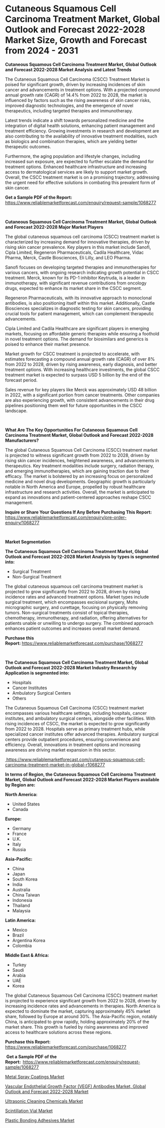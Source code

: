 <p><h1>Cutaneous Squamous Cell Carcinoma Treatment Market, Global Outlook and Forecast 2022-2028 Market Size, Growth and Forecast from 2024 - 2031</h1></p><p><strong>Cutaneous Squamous Cell Carcinoma Treatment Market, Global Outlook and Forecast 2022-2028 Market Analysis and Latest Trends</strong></p>
<p><p>The Cutaneous Squamous Cell Carcinoma (CSCC) Treatment Market is poised for significant growth, driven by increasing incidences of skin cancer and advancements in treatment options. With a projected compound annual growth rate (CAGR) of 14.4% from 2022 to 2028, the market is influenced by factors such as the rising awareness of skin cancer risks, improved diagnostic technologies, and the emergence of novel therapeutics, including targeted therapies and immunotherapy. </p><p>Latest trends indicate a shift towards personalized medicine and the integration of digital health solutions, enhancing patient management and treatment efficiency. Growing investments in research and development are also contributing to the availability of innovative treatment modalities, such as biologics and combination therapies, which are yielding better therapeutic outcomes. </p><p>Furthermore, the aging population and lifestyle changes, including increased sun exposure, are expected to further escalate the demand for treatment options. Enhanced healthcare infrastructure and increasing access to dermatological services are likely to support market growth. Overall, the CSCC treatment market is on a promising trajectory, addressing the urgent need for effective solutions in combating this prevalent form of skin cancer.</p></p>
<p><strong>Get a Sample PDF of the Report:&nbsp;</strong> <a href="https://www.reliablemarketforecast.com/enquiry/request-sample/1068277">https://www.reliablemarketforecast.com/enquiry/request-sample/1068277</a></p>
<p>&nbsp;</p>
<p><strong>Cutaneous Squamous Cell Carcinoma Treatment Market, Global Outlook and Forecast 2022-2028 Major Market Players</strong></p>
<p><p>The global cutaneous squamous cell carcinoma (CSCC) treatment market is characterized by increasing demand for innovative therapies, driven by rising skin cancer prevalence. Key players in this market include Sanofi, Cipla Limited, Regeneron Pharmaceuticals, Cadila Healthcare, Vidac Pharma, Merck, Castle Biosciences, Eli Lilly, and LEO Pharma.</p><p>Sanofi focuses on developing targeted therapies and immunotherapies for various cancers, with ongoing research indicating growth potential in CSCC treatment. Merck, known for its PD-1 inhibitor Keytruda, is a leader in immunotherapy, with significant revenue contributions from oncology drugs, expected to enhance its market share in the CSCC segment.</p><p>Regeneron Pharmaceuticals, with its innovative approach to monoclonal antibodies, is also positioning itself within this market. Additionally, Castle Biosciences specializes in diagnostic testing for skin cancers, providing crucial tools for patient management, which can complement therapeutic advancements.</p><p>Cipla Limited and Cadila Healthcare are significant players in emerging markets, focusing on affordable generic therapies while ensuring a foothold in novel treatment options. The demand for biosimilars and generics is poised to enhance their market presence.</p><p>Market growth for CSCC treatment is projected to accelerate, with estimates forecasting a compound annual growth rate (CAGR) of over 8% from 2022 to 2028, driven by rising awareness, early diagnosis, and better treatment options. With increasing healthcare investments, the global CSCC treatment market is expected to surpass USD 5 billion by the end of the forecast period.</p><p>Sales revenue for key players like Merck was approximately USD 48 billion in 2022, with a significant portion from cancer treatments. Other companies are also experiencing growth, with consistent advancements in their drug pipelines positioning them well for future opportunities in the CSCC landscape.</p></p>
<p>&nbsp;</p>
<p><strong>What Are The Key Opportunities For Cutaneous Squamous Cell Carcinoma Treatment Market, Global Outlook and Forecast 2022-2028 Manufacturers?</strong></p>
<p><p>The global Cutaneous Squamous Cell Carcinoma (CSCC) treatment market is projected to witness significant growth from 2022 to 2028, driven by rising skin cancer incidences, heightened awareness, and advancements in therapeutics. Key treatment modalities include surgery, radiation therapy, and emerging immunotherapies, which are gaining traction due to their efficacy. The market is bolstered by an increasing focus on personalized medicine and novel drug developments. Geographic growth is particularly notable in North America and Europe, propelled by robust healthcare infrastructure and research activities. Overall, the market is anticipated to expand as innovations and patient-centered approaches reshape CSCC management.</p></p>
<p><strong>Inquire or Share Your Questions If Any Before Purchasing This Report:</strong> <a href="https://www.reliablemarketforecast.com/enquiry/pre-order-enquiry/1068277">https://www.reliablemarketforecast.com/enquiry/pre-order-enquiry/1068277</a></p>
<p>&nbsp;</p>
<p><strong>Market Segmentation</strong></p>
<p><strong>The Cutaneous Squamous Cell Carcinoma Treatment Market, Global Outlook and Forecast 2022-2028 Market Analysis by types is segmented into:</strong></p>
<p><ul><li>Surgical Treatment</li><li>Non-Surgical Treatment</li></ul></p>
<p><p>The global cutaneous squamous cell carcinoma treatment market is projected to grow significantly from 2022 to 2028, driven by rising incidence rates and advanced treatment options. Market types include surgical treatment, which encompasses excisional surgery, Mohs micrographic surgery, and curettage, focusing on physically removing tumors. Non-surgical treatments consist of topical therapies, chemotherapy, immunotherapy, and radiation, offering alternatives for patients unable or unwilling to undergo surgery. The combined approach enhances patient outcomes and increases overall market demand.</p></p>
<p><strong>Purchase this Report:&nbsp;</strong><a href="https://www.reliablemarketforecast.com/purchase/1068277">https://www.reliablemarketforecast.com/purchase/1068277</a></p>
<p>&nbsp;</p>
<p><strong>The Cutaneous Squamous Cell Carcinoma Treatment Market, Global Outlook and Forecast 2022-2028 Market Industry Research by Application is segmented into:</strong></p>
<p><ul><li>Hospitals</li><li>Cancer Institutes</li><li>Ambulatory Surgical Centers</li><li>Others</li></ul></p>
<p><p>The Cutaneous Squamous Cell Carcinoma (CSCC) treatment market encompasses various healthcare settings, including hospitals, cancer institutes, and ambulatory surgical centers, alongside other facilities. With rising incidences of CSCC, the market is expected to grow significantly from 2022 to 2028. Hospitals serve as primary treatment hubs, while specialized cancer institutes offer advanced therapies. Ambulatory surgical centers provide outpatient procedures, ensuring convenience and efficiency. Overall, innovations in treatment options and increasing awareness are driving market expansion in this sector.</p></p>
<p><a href="https://www.reliablemarketforecast.com/cutaneous-squamous-cell-carcinoma-treatment-market-in-global-r1068277">&nbsp;https://www.reliablemarketforecast.com/cutaneous-squamous-cell-carcinoma-treatment-market-in-global-r1068277</a></p>
<p><strong>In terms of Region, the Cutaneous Squamous Cell Carcinoma Treatment Market, Global Outlook and Forecast 2022-2028 Market Players available by Region are:</strong></p>
<p>
    <p> <strong> North America: </strong>
        <ul>
            <li>United States</li>
            <li>Canada</li>
        </ul>
        </p> 
    <p> <strong> Europe: </strong>
        <ul>
            <li>Germany</li>
            <li>France</li>
            <li>U.K.</li>
            <li>Italy</li>
            <li>Russia</li>
        </ul>
        </p> 
    <p> <strong> Asia-Pacific: </strong>
        <ul>
            <li>China</li>
            <li>Japan</li>
            <li>South Korea</li>
            <li>India</li>
            <li>Australia</li>
            <li>China Taiwan</li>
            <li>Indonesia</li>
            <li>Thailand</li>
            <li>Malaysia</li>
        </ul>
        </p> 
    <p> <strong> Latin America: </strong>
        <ul>
            <li>Mexico</li>
            <li>Brazil</li>
            <li>Argentina Korea</li>
            <li>Colombia</li>
        </ul>
        </p> 
    <p> <strong> Middle East & Africa: </strong>
        <ul>
            <li>Turkey</li>
            <li>Saudi</li>
            <li>Arabia</li>
            <li>UAE</li>
            <li>Korea</li>
        </ul>
    </p>
    </p>
<p><p>The global Cutaneous Squamous Cell Carcinoma (CSCC) treatment market is projected to experience significant growth from 2022 to 2028, driven by increasing incidence rates and advancements in therapies. North America is expected to dominate the market, capturing approximately 45% market share, followed by Europe at around 30%. The Asia-Pacific region, notably China, is anticipated to grow rapidly, holding approximately 20% of the market share. This growth is fueled by rising awareness and improved access to healthcare solutions across these regions.</p></p>
<p><strong>Purchase this Report: </strong><a href="https://www.reliablemarketforecast.com/purchase/1068277">https://www.reliablemarketforecast.com/purchase/1068277</a></p>
<p>&nbsp;<strong>Get a Sample PDF of the Report:&nbsp;&nbsp;</strong><a href="https://www.reliablemarketforecast.com/enquiry/request-sample/1068277">https://www.reliablemarketforecast.com/enquiry/request-sample/1068277</a></p>
<p><strong></strong></p>
<p><p><a href="https://issuu.com/reportprime-2/docs/metal-spray-coatings-market-size-20_0ce6bbc39aff3b">Metal Spray Coatings Market</a></p><p><a href="https://github.com/vimar16th/Market-Research-Report-List-6/blob/main/vascular-endothelial-growth-factor-vegf-antibodies-market-global-outlook-and-forecast-2022-2028-market.md">Vascular Endothelial Growth Factor (VEGF) Antibodies Market, Global Outlook and Forecast 2022-2028 Market</a></p><p><a href="https://issuu.com/reportprime-2/docs/ultrasonic-cleaning-chemicals-marke_c380905eafe6a0">Ultrasonic Cleaning Chemicals Market</a></p><p><a href="https://www.linkedin.com/pulse/scintillation-vial-market-size-share-analysis-growth-trends-kzu0c?trackingId=ykghAgokRPGhjgP6aLdj6Q%3D%3D">Scintillation Vial Market</a></p><p><a href="https://medium.com/@yankeeegox_3026/the-global-plastic-bonding-adhesives-market-identifies-drivers-restraints-opportunities-and-edc00c1d6345">Plastic Bonding Adhesives Market</a></p></p>
